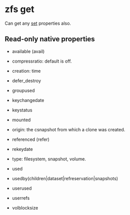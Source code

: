 # zfs get

Can get any [set](../set/) properties also.


## Read-only native properties

- available (avail)

- compressratio: default is off.

- creation: time

- defer_destroy

- groupused

- keychangedate

- keystatus

- mounted

- origin: the csnapshot from which a clone was created.

- referenced (refer)

- rekeydate

- type: filesystem, snapshot, volume.

- used

- usedby(children|dataset|refreservation|snapshots)

- userused

- userrefs

- volblocksize
